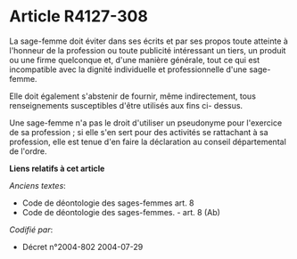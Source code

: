 # Article R4127-308

La sage-femme doit éviter dans ses écrits et par ses propos toute atteinte à l'honneur de la profession ou toute publicité
intéressant un tiers, un produit ou une firme quelconque et, d'une manière générale, tout ce qui est incompatible avec la
dignité individuelle et professionnelle d'une sage-femme.

Elle doit également s'abstenir de fournir, même indirectement, tous renseignements susceptibles d'être utilisés aux fins ci-
dessus.

Une sage-femme n'a pas le droit d'utiliser un pseudonyme pour l'exercice de sa profession ; si elle s'en sert pour des
activités se rattachant à sa profession, elle est tenue d'en faire la déclaration au conseil départemental de l'ordre.

**Liens relatifs à cet article**

_Anciens textes_:

  - Code de déontologie des sages-femmes art. 8
  - Code de déontologie des sages-femmes. - art. 8 (Ab)

_Codifié par_:

  - Décret n°2004-802 2004-07-29
